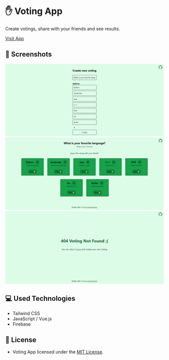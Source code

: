 # ✋ Voting App
Create votings, share with your friends and see results.

[Visit App](https://vue-voting-app.netlify.app/)

## 📌 Screenshots
<img src="./img/create.png" alt="voting app" width="">
<img src="./img/vote.png" alt="voting app">
<img src="./img/error.png" alt="voting app">

## 💻 Used Technologies
* Tailwind CSS
* JavaScript / Vue.js
* Firebase

## 📃 License
* Voting App licensed under the [MIT License](https://github.com/orhanemree/voting-app/blob/master/LICENSE). 